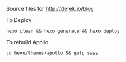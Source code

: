 Source files for http://derek.io/blog

To Deploy

    hexo clean && hexo generate && hexo deploy

To rebuild Apollo

    cd hexo/themes/apollo && gulp sass
